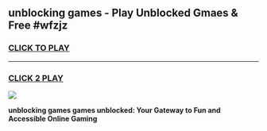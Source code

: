 
## unblocking games - Play Unblocked Gmaes & Free #wfzjz
<h3>
<a href="https://news.freeplayer.one?title=unblocking_games&ref=03M">CLICK TO PLAY</a></h3>
<hr>

<h3>
<a href="https://news.freeplayer.one?title=unblocking_games&ref=03M">CLICK 2 PLAY</a>
  
</h3>

<a href="https://news.freeplayer.one?title=unblocking_games&ref=03M"><img src="https://clearcache.store/games.png"></a>


**unblocking games games unblocked: Your Gateway to Fun and Accessible Online Gaming**
